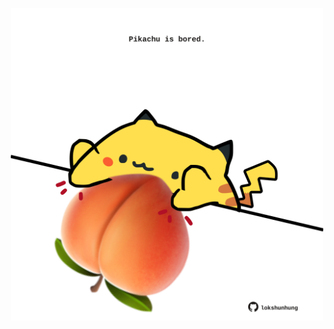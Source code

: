 <!-- built at 05/06/2024, 01:26:01 UTC -->
<p align="center">
  <img width="500" height="500" src="./ReadmeImage.svg">
</p>
